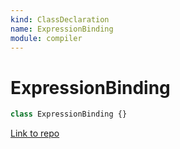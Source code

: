 ```yaml
---
kind: ClassDeclaration
name: ExpressionBinding
module: compiler
---
```


# ExpressionBinding

```ts
class ExpressionBinding {}
```

[Link to repo](https://github.com/timdeschryver/angular/blob/master/packages/compiler/src/expression_parser/ast.ts#L340-L354)
